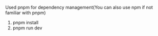 Used pnpm for dependency management(You can also use npm if not familiar with pnpm)
1. pnpm install 
2. pnpm run dev